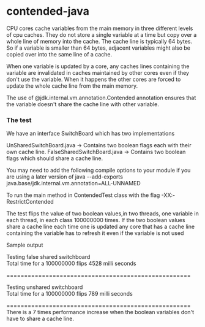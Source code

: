 # contended-java

CPU cores cache variables from the main memory in three different levels of cpu caches.
They do not store a single variable at a time but copy over a whole line of memory into the cache. The cache line is typically 64 bytes. So if a variable is smaller than 64 bytes, adjacent variables might also be copied over into the same line of a cache.

When one variable is updated by a core, any caches lines containing the variable are invalidated in caches maintained by other cores even if they don't use the variable. When it happens the other cores are forced to update the whole cache line from the main memory.

The use of @jdk.internal.vm.annotation.Contended annotation ensures that the variable doesn't share the cache line with other variable.

### The test

We have an interface SwitchBoard which has two implementations 

UnSharedSwitchBoard.java -> Contains two boolean flags each with their own cache line.
FalseSharedSwitchBoard.java -> Contains two boolean flags which should share a cache line.

You may need to add the following compile options to your module if you are using a later version of java  --add-exports java.base/jdk.internal.vm.annotation=ALL-UNNAMED

To run the main method in ContendedTest class with the flag -XX:-RestrictContended

The test flips the value of two boolean values,in two threads, one variable in each thread,  in each class 100000000 times. If the two boolean values share a cache line each time one is updated any core that has a cache line containing the variable has to refresh it even if the variable is not used 

Sample output

Testing false shared switchboard  
Total time for a 100000000 flips 4528 milli seconds 

====================================================  

Testing unshared switchboard  
Total time for a 100000000 flips 789 milli seconds  

====================================================  
There is a 7 times performance increase when the boolean variables don't have to share a cache line.

